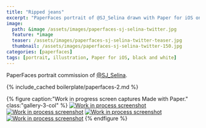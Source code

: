 ```yaml
---
title: "Ripped jeans"
excerpt: "PaperFaces portrait of @SJ_Selina drawn with Paper for iOS on an iPad."
image: 
  path: &image /assets/images/paperfaces-sj-selina-twitter.jpg 
  feature: *image
  teaser: /assets/images/paperfaces-sj-selina-twitter-teaser.jpg
  thumbnail: /assets/images/paperfaces-sj-selina-twitter-150.jpg
categories: [paperfaces]
tags: [portrait, illustration, Paper for iOS, black and white]
---
```


PaperFaces portrait commission of [@SJ_Selina](https://twitter.com/SJ_Selina).

{% include_cached boilerplate/paperfaces-2.md %}

{% figure caption:"Work in progress screen captures Made with Paper." class:"gallery-3-col" %}
[![Work in process screenshot](/assets/images/paperfaces-sj-selina-process-1-600.jpg)](/assets/images/paperfaces-sj-selina-process-1-lg.jpg) [![Work in process screenshot](/assets/images/paperfaces-sj-selina-process-2-600.jpg)](/assets/images/paperfaces-sj-selina-process-2-lg.jpg) [![Work in process screenshot](/assets/images/paperfaces-sj-selina-process-3-600.jpg)](/assets/images/paperfaces-sj-selina-process-3-lg.jpg) [![Work in process screenshot](/assets/images/paperfaces-sj-selina-process-4-600.jpg)](/assets/images/paperfaces-sj-selina-process-4-lg.jpg)
{% endfigure %}
